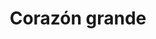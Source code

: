 ---
title: Corazón grande
date: 
draft: false

# descripcion
description : Corazón grande

materials: Plata 925

color: Plateado

dimensions: 2,3cm x 2cm

code: 02-14-0236

type: "Dijes"

categories: []

price: $6.180,00

price_eftvo: $5.250,00

# Images
# first image will be shown in the product page
images:
  # - image: "images/path_to_image"
  # La ubicacion de las imagenes es imagenes/Dijes/Dijes.Plata/02-14-0236-corazon-grande
  - image: "./images/dijes/plata/02-14-0236-corazon-grande.JPG"
---